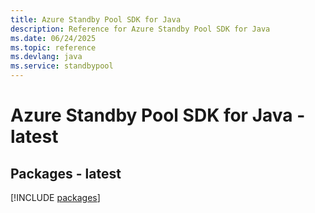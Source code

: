 ```yaml
---
title: Azure Standby Pool SDK for Java
description: Reference for Azure Standby Pool SDK for Java
ms.date: 06/24/2025
ms.topic: reference
ms.devlang: java
ms.service: standbypool
---
```

# Azure Standby Pool SDK for Java - latest
## Packages - latest
[!INCLUDE [packages](standby-pool-index.md)]